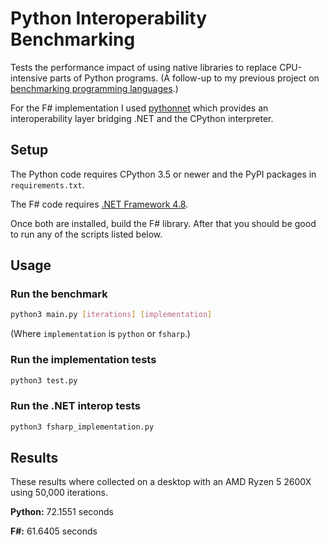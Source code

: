 # Python Interoperability Benchmarking
Tests the performance impact of using native libraries to replace CPU-intensive parts of Python programs. (A follow-up 
to my previous project on [benchmarking programming languages](https://gist.github.com/JoelEager/421b180131560ca862f4cd97f13b4495).)

For the F# implementation I used [pythonnet](https://github.com/pythonnet/pythonnet) which provides an interoperability 
layer bridging .NET and the CPython interpreter.

## Setup
The Python code requires CPython 3.5 or newer and the PyPI packages in `requirements.txt`.

The F# code requires [.NET Framework 4.8](https://dotnet.microsoft.com/download/dotnet-framework/net48).

Once both are installed, build the F# library. After that you should be good to run any of the scripts listed below.

## Usage
### Run the benchmark
```bash
python3 main.py [iterations] [implementation]
```

(Where `implementation` is `python` or `fsharp`.)

### Run the implementation tests
```bash
python3 test.py
```

### Run the .NET interop tests
```bash
python3 fsharp_implementation.py
```

## Results
These results where collected on a desktop with an AMD Ryzen 5 2600X using 50,000 iterations.

**Python:** 72.1551 seconds

**F#:** 61.6405 seconds
